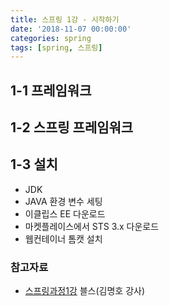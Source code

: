 ```yaml
---
title: 스프링 1강 - 시작하기
date: '2018-11-07 00:00:00'
categories: spring
tags: [spring, 스프링]
---
```


## 1-1 프레임워크
## 1-2 스프링 프레임워크
## 1-3 설치
* JDK
* JAVA 환경 변수 세팅
* 이클립스 EE 다운로드
* 마켓플레이스에서 STS 3.x 다운로드
* 웹컨테이너 톰캣 설치

### 참고자료

* <a href="http://seouliotcenter.tistory.com/65?category=663840" target="_blank">스프링과정1강</a> 블스(김명호 강사)
